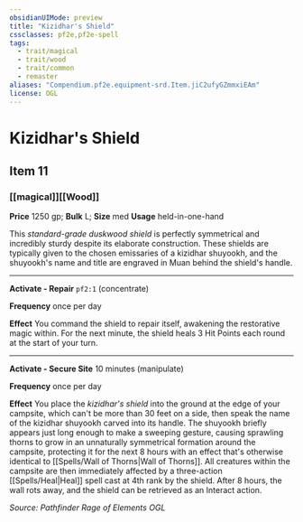 ```yaml
---
obsidianUIMode: preview
title: "Kizidhar's Shield"
cssclasses: pf2e,pf2e-spell
tags:
  - trait/magical
  - trait/wood
  - trait/common
  - remaster
aliases: "Compendium.pf2e.equipment-srd.Item.jiC2ufyGZmmxiEAm"
license: OGL
---
```

# Kizidhar's Shield
## Item 11
### [[magical]][[Wood]]


**Price** 1250 gp; 
**Bulk** L; **Size** med
**Usage** held-in-one-hand

This _standard-grade duskwood shield_ is perfectly symmetrical and incredibly sturdy despite its elaborate construction. These shields are typically given to the chosen emissaries of a kizidhar shuyookh, and the shuyookh's name and title are engraved in Muan behind the shield's handle.

* * *

**Activate - Repair** `pf2:1` (concentrate)

**Frequency** once per day

**Effect** You command the shield to repair itself, awakening the restorative magic within. For the next minute, the shield heals 3 Hit Points each round at the start of your turn.

* * *

**Activate - Secure Site** 10 minutes (manipulate)

**Frequency** once per day

**Effect** You place the _kizidhar's shield_ into the ground at the edge of your campsite, which can't be more than 30 feet on a side, then speak the name of the kizidhar shuyookh carved into its handle. The shuyookh briefly appears just long enough to make a sweeping gesture, causing sprawling thorns to grow in an unnaturally symmetrical formation around the campsite, protecting it for the next 8 hours with an effect that's otherwise identical to [[Spells/Wall of Thorns|Wall of Thorns]]. All creatures within the campsite are then immediately affected by a three-action [[Spells/Heal|Heal]] spell cast at 4th rank by the shield. After 8 hours, the wall rots away, and the shield can be retrieved as an Interact action.

*Source: Pathfinder Rage of Elements*
*OGL*
